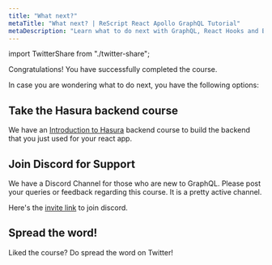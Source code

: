 ```yaml
---
title: "What next?"
metaTitle: "What next? | ReScript React Apollo GraphQL Tutorial"
metaDescription: "Learn what to do next with GraphQL, React Hooks and Backend with more community resources. Join our discord channel for support."
---
```


import TwitterShare from "./twitter-share";

Congratulations! You have successfully completed the course.

In case you are wondering what to do next, you have the following options:

## Take the Hasura backend course

We have an [Introduction to Hasura](https://hasura.io/learn/graphql/hasura/introduction/) backend course to build the backend that you just used for your react app.

## Join Discord for Support

We have a Discord Channel for those who are new to GraphQL. Please post your queries or feedback regarding this course. It is a pretty active channel.

Here's the [invite link](https://discord.com/invite/hasura) to join discord.

## Spread the word!

Liked the course?
Do spread the word on Twitter! <TwitterShare />
